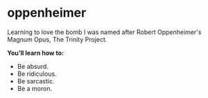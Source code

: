 # oppenheimer
Learning to love the bomb <break>
I was named after Robert Oppenheimer's Magnum Opus, The Trinity Project. 
<p><strong>You’ll learn how to:</strong></p>

<ul>
  <li>Be absurd.</li>
  <li>Be ridiculous.</li>
  <li>Be sarcastic.</li>
  <li>Be a moron.</li>
</ul>

